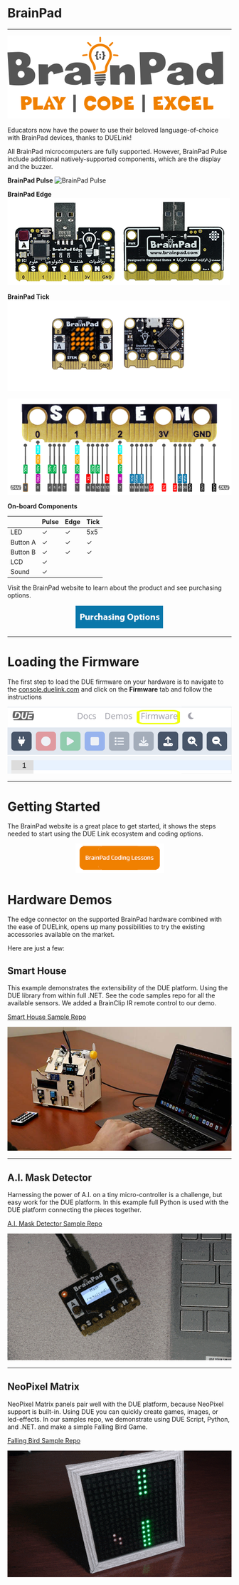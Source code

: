 ﻿# BrainPad
---
![BrainPad Logo](images/brainpad-logo.png) 

Educators now have the power to use their beloved language-of-choice with BrainPad devices, thanks to DUELink!

All BrainPad microcomputers are fully supported. However, BrainPad Pulse include additional natively-supported components, which are the display and the buzzer.

**BrainPad Pulse**
![BrainPad Pulse](images/brainpad-pulse.png) 

**BrainPad Edge**
![BrainPad Edge](images/brainpad-edge.png) 

**BrainPad Tick**
![BrainPad Edge](images/brainpad-tick.png) 

![BrainPad Pinout](images/edge-pulse-due-pinout.png) 

**On-board Components**


|       | Pulse | Edge	| Tick
---     | ---   | ---	| ---
LED		|   ✓   |   ✓	| 5x5
Button A|   ✓   |   ✓	| ✓
Button B|   ✓   |   ✓	| ✓
LCD     |   ✓   | 
Sound   |   ✓   |    


Visit the BrainPad website to learn about the product and see purchasing options.

<div style="text-align: center;">

[![Purchasing Options](images/btn-buy.png)](https://www.brainpad.com)

</div>

---

# Loading the Firmware
The first step to load the DUE firmware on your hardware is to navigate to the [console.duelink.com](https://console.duelink.com/) and click on the **Firmware** tab and follow the instructions

![DUE Firmware](images/due-firmware.png) 

---
# Getting Started
The BrainPad website is a great place to get started, it shows the steps needed to start using the DUE Link ecosystem and coding options.


<div style="text-align: center;">

[![DUE Console](images/brainpad-lessons.png)](https://www.brainpad.com/lessons/)

</div>

# Hardware Demos
The edge connector on the supported BrainPad hardware combined with the ease of DUELink, opens up many possibilities to try the existing accessories available on the market. 

Here are just a few:

## Smart House
This example demonstrates the extensibility of the DUE platform. Using the DUE library from within full .NET. See the code samples repo for all the available sensors. We added a BrainClip IR remote control to our demo. 

[Smart House Sample Repo](https://github.com/ghi-electronics/due-samples/tree/main/BrainPad/SmartHome)

![Smart House](images/smart-house-demo.jpg) 

---

## A.I. Mask Detector
Harnessing the power of A.I. on a tiny micro-controller is a challenge, but easy work for the DUE platform. In this example full Python is used with the DUE platform connecting the pieces together. 

[A.I. Mask Detector Sample Repo](https://github.com/ghi-electronics/due-samples/tree/main/AI-MaskDetect/python)

![A.I. Mask Detector](images/ai-mask-detect.gif) 

---
## NeoPixel Matrix 
NeoPixel Matrix panels pair well with the DUE platform, because NeoPixel support is built-in. Using DUE you can quickly create games, images, or led-effects. In our samples repo, we demonstrate using DUE Script, Python, and .NET. and make a simple Falling Bird Game.

[Falling Bird Sample Repo](https://github.com/ghi-electronics/due-samples/tree/main/NeoMatrix/16x16/FallingBird)

![NeoPixel Falling Bird](images/falling-bird.gif) 

